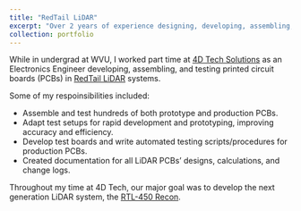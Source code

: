```yaml
---
title: "RedTail LiDAR"
excerpt: "Over 2 years of experience designing, developing, assembling, and testing printed circuit boards (PCBs) in RedTail LiDAR systems"
collection: portfolio
---
```


While in undergrad at WVU, I worked part time at [4D Tech Solutions](https://4dtechsolutions.com) as an Electronics Engineer developing, assembling, and testing printed circuit boards (PCBs) in [RedTail LiDAR](https://redtaillidar.com) systems.

Some of my respoinsibilities included:
- Assemble and test hundreds of both prototype and production PCBs.
- Adapt test setups for rapid development and prototyping, improving accuracy and efficiency.
- Develop test boards and write automated testing scripts/procedures for production PCBs.
- Created documentation for all LiDAR PCBs’ designs, calculations, and change logs.

Throughout my time at 4D Tech, our major goal was to develop the next generation LiDAR system, the [RTL-450 Recon](https://www.redtaillidar.com/insights/redtail-lidar-exhibits-at-sof-week-2025-and-xponential-2025).
